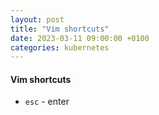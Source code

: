 ```yaml
---
layout: post
title: "Vim shortcuts"
date: 2023-03-11 09:00:00 +0100
categories: kubernetes
---
```


#### Vim shortcuts
* `esc` - enter 

